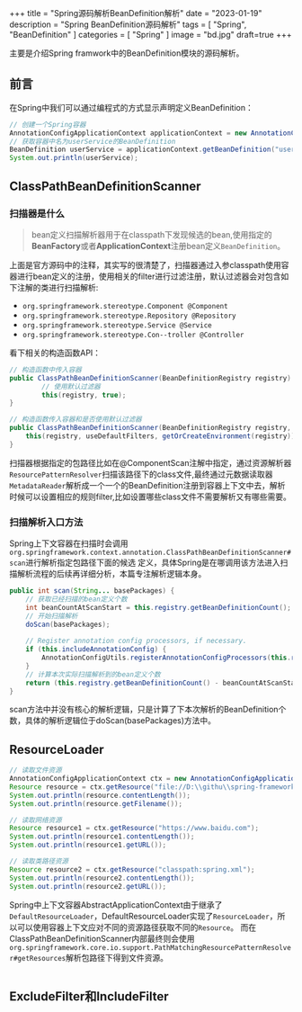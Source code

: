 +++
title = "Spring源码解析BeanDefinition解析"
date = "2023-01-19"
description = "Spring BeanDefinition源码解析"
tags = [
    "Spring",
    "BeanDefinition"
]
categories = [
    "Spring"
]
image = "bd.jpg"
draft=true
+++

主要是介绍Spring framwork中的BeanDefinition模块的源码解析。
<!--more-->

## 前言
在Spring中我们可以通过编程式的方式显示声明定义BeanDefinition：
```java
// 创建一个Spring容器
AnnotationConfigApplicationContext applicationContext = new AnnotationConfigApplicationContext(AppConfig.class);
// 获取容器中名为userService的BeanDefinition
BeanDefinition userService = applicationContext.getBeanDefinition("userService");
System.out.println(userService);
```

## ClassPathBeanDefinitionScanner
### 扫描器是什么
>bean定义扫描解析器用于在classpath下发现候选的bean,使用指定的**BeanFactory**或者**ApplicationContext**注册bean定义`BeanDefinition`。

上面是官方源码中的注释，其实写的很清楚了，扫描器通过入参classpath使用容器进行bean定义的注册，使用相关的filter进行过滤注册，默认过滤器会对包含如下注解的类进行扫描解析:
* `org.springframework.stereotype.Component @Component`
* `org.springframework.stereotype.Repository @Repository`
* `org.springframework.stereotype.Service @Service`
* `org.springframework.stereotype.Con--troller @Controller`

看下相关的构造函数API：
```java
// 构造函数中传入容器
public ClassPathBeanDefinitionScanner(BeanDefinitionRegistry registry) {
        // 使用默认过滤器
        this(registry, true);
}

// 构造函数传入容器和是否使用默认过滤器
public ClassPathBeanDefinitionScanner(BeanDefinitionRegistry registry, boolean useDefaultFilters) {
    this(registry, useDefaultFilters, getOrCreateEnvironment(registry));
}
```
扫描器根据指定的包路径比如在@ComponentScan注解中指定，通过资源解析器`ResourcePatternResolver`扫描该路径下的class文件,最终通过元数据读取器`MetadataReader`解析成一个一个的BeanDefinition注册到容器上下文中去，解析时候可以设置相应的规则filter,比如设置哪些class文件不需要解析又有哪些需要。

### 扫描解析入口方法
Spring上下文容器在扫描时会调用`org.springframework.context.annotation.ClassPathBeanDefinitionScanner#scan`进行解析指定包路径下面的候选
定义，具体Spring是在哪调用该方法进入扫描解析流程的后续再详细分析，本篇专注解析逻辑本身。
```java
public int scan(String... basePackages) {
    // 获取已经扫描的bean定义个数
    int beanCountAtScanStart = this.registry.getBeanDefinitionCount();
    // 开始扫描解析
    doScan(basePackages);
    
    // Register annotation config processors, if necessary.
    if (this.includeAnnotationConfig) {
        AnnotationConfigUtils.registerAnnotationConfigProcessors(this.registry);
    }
    // 计算本次实际扫描解析到的bean定义个数
    return (this.registry.getBeanDefinitionCount() - beanCountAtScanStart);
}
```
scan方法中并没有核心的解析逻辑，只是计算了下本次解析的BeanDefinition个数，具体的解析逻辑位于doScan(basePackages)方法中。

## ResourceLoader
```java
// 读取文件资源
AnnotationConfigApplicationContext ctx = new AnnotationConfigApplicationContext(AppConfig.class);
Resource resource = ctx.getResource("file://D:\\githu\\spring-framework-5.3.10\\tuling\\src\\main\\java\\com\\zhouyu\\service\\UserService.java");
System.out.println(resource.contentLength());
System.out.println(resource.getFilename());

// 读取网络资源
Resource resource1 = ctx.getResource("https://www.baidu.com");
System.out.println(resource1.contentLength());
System.out.println(resource1.getURL());

// 读取类路径资源
Resource resource2 = ctx.getResource("classpath:spring.xml");
System.out.println(resource2.contentLength());
System.out.println(resource2.getURL());
```
Spring中上下文容器AbstractApplicationContext由于继承了`DefaultResourceLoader`，DefaultResourceLoader实现了`ResourceLoader`，所以可以使用容器上下文应对不同的资源路径获取不同的`Resource`。
而在ClassPathBeanDefinitionScanner内部最终则会使用`org.springframework.core.io.support.PathMatchingResourcePatternResolver#getResources`解析包路径下得到文件资源。
```java

```
## ExcludeFilter和IncludeFilter

